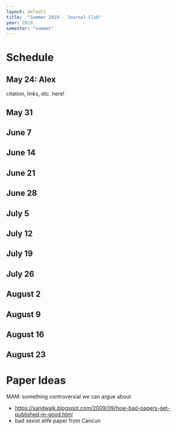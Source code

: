 ```yaml
---
layout: default
title:  "Summer 2019 - Journal Club"
year: 2019
semester: "summer"
---
```


# Schedule

## May 24: Alex

citation, links, etc. here!

## May 31

## June 7

## June 14

## June 21

## June 28

## July 5

## July 12

## July 19

## July 26

## August 2

## August 9

## August 16

## August 23

# Paper Ideas

MAM: something controversial we can argue about
* https://sandwalk.blogspot.com/2009/09/how-bad-papers-get-published-in-good.html
* bad sexist alife paper from Cancun
